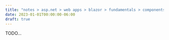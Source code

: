 ```yaml
---
title: "notes > asp.net > web apps > blazor > fundamentals > components > classes and nesting"
date: 2023-01-01T00:00:00-06:00
draft: true
---
```


TODO...